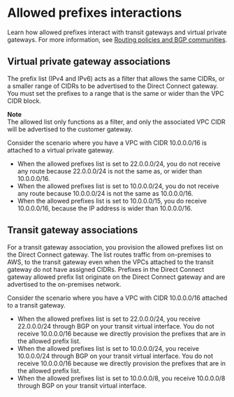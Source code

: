 # Allowed prefixes interactions<a name="allowed-to-prefixes"></a>

Learn how allowed prefixes interact with transit gateways and virtual private gateways\. For more information, see [Routing policies and BGP communities](routing-and-bgp.md)\.

## Virtual private gateway associations<a name="allowed-to-prefixes-virtual-private-gateway"></a>

The prefix list \(IPv4 and IPv6\) acts as a filter that allows the same CIDRs, or a smaller range of CIDRs to be advertised to the Direct Connect gateway\. You must set the prefixes to a range that is the same or wider than the VPC CIDR block\.

**Note**  
The allowed list only functions as a filter, and only the associated VPC CIDR will be advertised to the customer gateway\. 

Consider the scenario where you have a VPC with CIDR 10\.0\.0\.0/16 is attached to a virtual private gateway\.
+ When the allowed prefixes list is set to 22\.0\.0\.0/24, you do not receive any route because 22\.0\.0\.0/24 is not the same as, or wider than 10\.0\.0\.0/16\.
+ When the allowed prefixes list is set to 10\.0\.0\.0/24, you do not receive any route because 10\.0\.0\.0/24 is not the same as 10\.0\.0\.0/16\.
+ When the allowed prefixes list is set to 10\.0\.0\.0/15, you do receive 10\.0\.0\.0/16, because the IP address is wider than 10\.0\.0\.0/16\.

## Transit gateway associations<a name="allowed-to-prefixes-transit-gateway"></a>

For a transit gateway association, you provision the allowed prefixes list on the Direct Connect gateway\. The list routes traffic from on\-premises to AWS, to the transit gateway even when the VPCs attached to the transit gateway do not have assigned CIDRs\. Prefixes in the Direct Connect gateway allowed prefix list originate on the Direct Connect gateway and are advertised to the on\-premises network\.

Consider the scenario where you have a VPC with CIDR 10\.0\.0\.0/16 attached to a transit gateway\.
+ When the allowed prefixes list is set to 22\.0\.0\.0/24, you receive 22\.0\.0\.0/24 through BGP on your transit virtual interface\. You do not receive 10\.0\.0\.0/16 because we directly provision the prefixes that are in the allowed prefix list\.
+ When the allowed prefixes list is set to 10\.0\.0\.0/24, you receive 10\.0\.0\.0/24 through BGP on your transit virtual interface\. You do not receive 10\.0\.0\.0/16 because we directly provision the prefixes that are in the allowed prefix list\.
+ When the allowed prefixes list is set to 10\.0\.0\.0/8, you receive 10\.0\.0\.0/8 through BGP on your transit virtual interface\. 